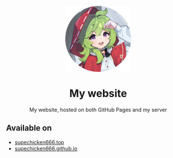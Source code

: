 <div align="center">
  <img height="180" width="180" src="img/icon/512.png" alt="avator" />
  <h1>My website</h1>
  <p>My website, hosted on both GitHub Pages and my server</p>
</div>

## Available on
- [supechicken666.top](https://supechicken666.top)
- [supechicken666.github.io](https://supechicken666.github.io)
